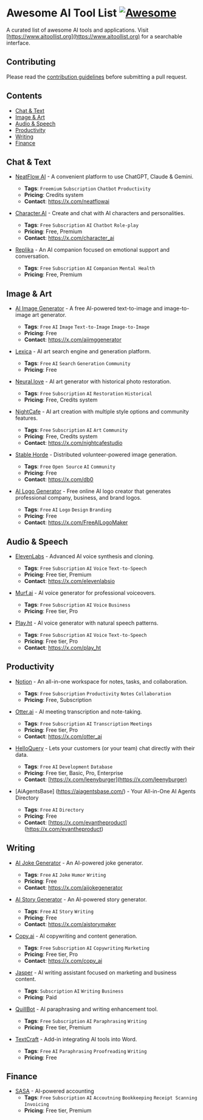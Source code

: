 # Awesome AI Tool List [![Awesome](https://awesome.re/badge.svg)](https://awesome.re)

A curated list of awesome AI tools and applications. Visit [https://www.aitoollist.org](https://www.aitoollist.org) for a searchable interface.

## Contributing

Please read the [contribution guidelines](CONTRIBUTING.md) before submitting a pull request.

## Contents
- [Chat & Text](#chat--text)
- [Image & Art](#image--art)
- [Audio & Speech](#audio--speech)
- [Productivity](#productivity)
- [Writing](#writing)
- [Finance](#finance)

## Chat & Text

- [NeatFlow AI](https://neatflowai.com) - A convenient platform to use ChatGPT, Claude & Gemini.
  - **Tags**: `Freemium` `Subscription` `Chatbot` `Productivity`
  - **Pricing**: Credits system
  - **Contact**: https://x.com/neatflowai

- [Character.AI](https://character.ai) - Create and chat with AI characters and personalities.
  - **Tags**: `Free` `Subscription` `AI` `Chatbot` `Role-play`
  - **Pricing**: Free, Premium
  - **Contact**: https://x.com/character_ai

- [Replika](https://replika.com) - An AI companion focused on emotional support and conversation.
  - **Tags**: `Free` `Subscription` `AI` `Companion` `Mental Health`
  - **Pricing**: Free, Premium

## Image & Art

- [AI Image Generator](https://www.aiimagegenerator.org) - A free AI-powered text-to-image and image-to-image art generator.
  - **Tags**: `Free` `AI` `Image` `Text-to-Image` `Image-to-Image`
  - **Pricing**: Free
  - **Contact**: https://x.com/aiimggenerator

- [Lexica](https://lexica.art) - AI art search engine and generation platform.
  - **Tags**: `Free` `AI` `Search` `Generation` `Community`
  - **Pricing**: Free

- [Neural.love](https://neural.love) - AI art generator with historical photo restoration.
  - **Tags**: `Free` `Subscription` `AI` `Restoration` `Historical`
  - **Pricing**: Free, Credits system

- [NightCafe](https://nightcafe.studio) - AI art creation with multiple style options and community features.
  - **Tags**: `Free` `Subscription` `AI` `Art` `Community`
  - **Pricing**: Free, Credits system
  - **Contact**: https://x.com/nightcafestudio

- [Stable Horde](https://stablehorde.net) - Distributed volunteer-powered image generation.
  - **Tags**: `Free` `Open Source` `AI` `Community`
  - **Pricing**: Free
  - **Contact**: https://x.com/db0

- [AI Logo Generator](https://www.ailogogenerator.org) - Free online AI logo creator that generates professional company, business, and brand logos.
  - **Tags**: `Free` `AI` `Logo` `Design` `Branding`
  - **Pricing**: Free
  - **Contact**: https://x.com/FreeAILogoMaker

## Audio & Speech

- [ElevenLabs](https://elevenlabs.io) - Advanced AI voice synthesis and cloning.
  - **Tags**: `Free` `Subscription` `AI` `Voice` `Text-to-Speech`
  - **Pricing**: Free tier, Premium
  - **Contact**: https://x.com/elevenlabsio

- [Murf.ai](https://murf.ai) - AI voice generator for professional voiceovers.
  - **Tags**: `Free` `Subscription` `AI` `Voice` `Business`
  - **Pricing**: Free tier, Pro

- [Play.ht](https://play.ht) - AI voice generator with natural speech patterns.
  - **Tags**: `Free` `Subscription` `AI` `Voice` `Text-to-Speech`
  - **Pricing**: Free tier, Pro
  - **Contact**: https://x.com/play_ht

## Productivity

- [Notion](https://www.notion.so) - An all-in-one workspace for notes, tasks, and collaboration.
  - **Tags**: `Free` `Subscription` `Productivity` `Notes` `Collaboration`
  - **Pricing**: Free, Subscription

- [Otter.ai](https://otter.ai) - AI meeting transcription and note-taking.
  - **Tags**: `Free` `Subscription` `AI` `Transcription` `Meetings`
  - **Pricing**: Free tier, Pro
  - **Contact**: https://x.com/otter_ai

- [HelloQuery](https://www.helloquery.com) - Lets your customers (or your team) chat directly with their data. 
  - **Tags**: `Free` `AI` `Development` `Database`
  - **Pricing**: Free tier, Basic, Pro, Enterprise
  - **Contact**: [https://x.com/leenyburger](https://x.com/leenyburger)
    
- [AiAgentsBase] (https://aiagentsbase.com/) - Your All-in-One AI Agents Directory
  - **Tags**: `Free` `AI` `Directory`
  - **Pricing**: Free
  - **Contact**: [https://x.com/evantheproduct] (https://x.com/evantheproduct)
  
## Writing

- [AI Joke Generator](https://www.aijokegenerator.org) - An AI-powered joke generator.
  - **Tags**: `Free` `AI` `Joke` `Humor` `Writing`
  - **Pricing**: Free
  - **Contact**: https://x.com/aijokegenerator

- [AI Story Generator](https://www.aistorygenerator.org) - An AI-powered story generator.
  - **Tags**: `Free` `AI` `Story` `Writing`
  - **Pricing**: Free
  - **Contact**: https://x.com/aistorymaker

- [Copy.ai](https://www.copy.ai) - AI copywriting and content generation.
  - **Tags**: `Free` `Subscription` `AI` `Copywriting` `Marketing`
  - **Pricing**: Free tier, Pro
  - **Contact**: https://x.com/copy_ai

- [Jasper](https://www.jasper.ai) - AI writing assistant focused on marketing and business content.
  - **Tags**: `Subscription` `AI` `Writing` `Business`
  - **Pricing**: Paid

- [QuillBot](https://quillbot.com) - AI paraphrasing and writing enhancement tool.
  - **Tags**: `Free` `Subscription` `AI` `Paraphrasing` `Writing`
  - **Pricing**: Free tier, Premium

- [TextCraft](https://github.com/suncloudsmoon/TextCraft) - Add-in integrating AI tools into Word.
  - **Tags**: `Free` `AI` `Paraphrasing` `Proofreading` `Writing`
  - **Pricing**: Free

## Finance
- [SASA](https://www.usesasa.com/) - AI-powered accounting
  - **Tags**: `Free` `Subscription` `AI` `Accoutning` `Bookkeeping` `Receipt Scanning` `Invoicing`
  - **Pricing**: Free tier, Premium
